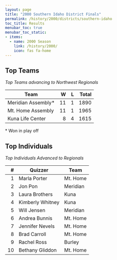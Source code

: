 ```yaml
---
layout: page
title: "2000 Southern Idaho District Finals"
permalink: /history/2000/districts/southern-idaho
toc_title: Results
menubar_toc: true
menubar_toc_static:
- items:
  - name: 2000 Season
    link: /history/2000/
    icon: fas fa-home
---
```


## Top Teams

*Top Teams advancing to Northwest Regionals*

| Team               |    W |    L | Total |
| ------------------ | ---: | ---: | ----: |
| Meridian Assembly* |   11 |    1 |  1890 |
| Mt. Home Assembly  |   11 |    1 |  1965 |
| Kuna Life Center   |    8 |    4 |  1615 |

\* Won in play off

## Top Individuals

*Top Individuals Advanced to Regionals*

|    # | Quizzer          | Team     |
| ---: | ---------------- | -------- |
|    1 | Marla Porter     | Mt. Home |
|    2 | Jon Pon          | Meridian |
|    3 | Laura Brothers   | Kuna     |
|    4 | Kimberly Whitney | Kuna     |
|    5 | Will Jensen      | Meridian |
|    6 | Andrea Bunnis    | Mt. Home |
|    7 | Jennifer Nevels  | Mt. Home |
|    8 | Brad Carroll     | Mt. Home |
|    9 | Rachel Ross      | Burley   |
|   10 | Bethany Gliddon  | Mt. Home |
